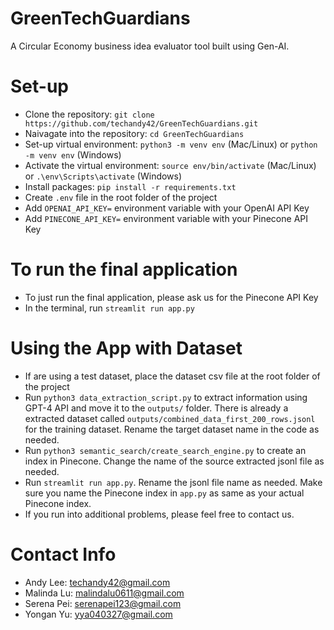# GreenTechGuardians

A Circular Economy business idea evaluator tool built using Gen-AI.

# Set-up

- Clone the repository: `git clone https://github.com/techandy42/GreenTechGuardians.git`
- Naivagate into the repository: `cd GreenTechGuardians`
- Set-up virtual environment: `python3 -m venv env` (Mac/Linux) or `python -m venv env` (Windows)
- Activate the virtual environment: `source env/bin/activate` (Mac/Linux) or `.\env\Scripts\activate` (Windows)
- Install packages: `pip install -r requirements.txt`
- Create `.env` file in the root folder of the project
- Add `OPENAI_API_KEY=` environment variable with your OpenAI API Key
- Add `PINECONE_API_KEY=` environment variable with your Pinecone API Key

# To run the final application
- To just run the final application, please ask us for the Pinecone API Key
- In the terminal, run `streamlit run app.py`

# Using the App with Dataset

- If are using a test dataset, place the dataset csv file at the root folder of the project
- Run `python3 data_extraction_script.py` to extract information using GPT-4 API and move it to the `outputs/` folder. There is already a extracted dataset called `outputs/combined_data_first_200_rows.jsonl` for the training dataset. Rename the target dataset name in the code as needed.
- Run `python3 semantic_search/create_search_engine.py` to create an index in Pinecone. Change the name of the source extracted jsonl file as needed.
- Run `streamlit run app.py`. Rename the jsonl file name as needed. Make sure you name the Pinecone index in `app.py` as same as your actual Pinecone index.
- If you run into additional problems, please feel free to contact us.

# Contact Info

- Andy Lee: techandy42@gmail.com
- Malinda Lu: malindalu0611@gmail.com 
- Serena Pei: serenapei123@gmail.com 
- Yongan Yu: yya040327@gmail.com
